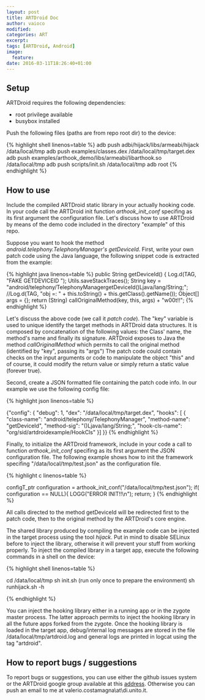 ```yaml
---
layout: post
title: ARTDroid Doc
author: vaioco
modified:
categories: ART
excerpt:
tags: [ARTDroid, Android]
image:
  feature:
date: 2016-03-11T18:26:40+01:00
---
```


## Setup

ARTDroid requires the following dependencies:

* root privilege available
* busybox installed

Push the following files (paths are from repo root dir) to the device:

{% highlight shell linenos=table %}
adb push adbi/hijack/libs/armeabi/hijack /data/local/tmp
adb push examples/classes.dex /data/local/tmp/target.dex
adb push examples/arthook_demo/libs/armeabi/libarthook.so /data/local/tmp
adb push scripts/init.sh /data/local/tmp
adb root
{% endhighlight %}


## How to use

Include the compiled ARTDroid static library in your actually hooking code. In your code call the ARTDroid init function *arthook_init_conf* specifing as its first argument the configuration file.
Let's discuss how to use ARTDroid by means of the demo code included in the directory "example" of this repo.  

Suppose you want to hook the method *android.telephony.TelephonyManager's getDeviceId*. First, write your own patch code using the Java language, the following snippet code is extracted from the example:

{% highlight java linenos=table %}
public String getDeviceId() {
    Log.d(TAG, "FAKE GETDEVICEID ");
    Utils.saveStackTraces();
    String key = "android/telephony/TelephonyManagergetDeviceId()Ljava/lang/String;";
    //Log.d(TAG, "obj =: " + this.toString() + this.getClass().getName());
    Object[] args = {};
    return (String) callOriginalMethod(key, this, args) + "w00t!!";
{% endhighlight %}


Let's discuss the above code (we call it *patch code*). The "key" variable is used to unique identify the target methods in ARTDroid  data structures. It is composed by concatenation of the following values: the Class' name, the method's name and finally its signature. ARTDroid exposes to Java the method *callOriginalMethod*  which permits to call the original method (identified by "key", passing its "args") 
The patch code could contain checks on the input arguments or code to manipulate the object "this" and of course, it could modify the return value or simply return a static value (forever true).

Second, create a JSON formatted file containing the patch code info. In our example we use the following config file:

{% highlight json linenos=table %}

{"config": {
    "debug": 1,
    "dex": "/data/local/tmp/target.dex",
    "hooks": [
    {
        "class-name": "android/telephony/TelephonyManager",
        "method-name": "getDeviceId",
        "method-sig": "()Ljava/lang/String;",
        "hook-cls-name": "org/sid/artdroidexample/HookCls"
    }]
}}
{% endhighlight %}


Finally, to initialize the ARTDroid framework, include in your code a call to function *arthook_init_conf* specifing as its first argument the JSON configuration file. The following example shows how to init the framework specifing "/data/local/tmp/test.json" as the configuration file.

{% highlight c linenos=table %}

configT_ptr configuration =  arthook_init_conf("/data/local/tmp/test.json");
if( configuration == NULL){
    LOGG("ERROR INIT!!\n");
    return;
}
{% endhighlight %}


All calls directed to the method getDeviceId will be redirected first to the patch code, then to the original method by the ARTDroid's core engine.

The shared library produced by compiling the example code can be injected in the target process using the tool _hijack_. Put in mind to disable SELinux before to inject the library, otherwise it will prevent your stuff from working properly.
To inject the compiled library in a target app, execute the following commands in a shell on the device:

{% highlight shell linenos=table %}

cd /data/local/tmp
sh init.sh (run only once to prepare the environment)
sh runhijack.sh -h

{% endhighlight %}


You can inject the hooking library either in a running app or in the zygote master process. The latter approach permits to inject the hooking library in all the future apps forked from the zygote.
Once the hooking library is loaded in the target app, debug/internal log messages are stored in the file /data/local/tmp/artdroid.log and general logs are printed in logcat using the tag "artdroid".


## How to report bugs / suggestions
To report bugs or suggestions, you can use either the github issues system or the ARTDroid google group available at this [address](https://groups.google.com/forum/#!forum/artdroid). Otherwise you can push an email to me at valerio.costamagna\at\di.unito.it. 



